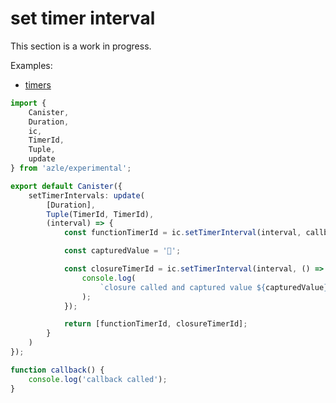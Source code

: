 # set timer interval

This section is a work in progress.

Examples:

- [timers](https://github.com/demergent-labs/azle/tree/main/examples/timers)

```typescript
import {
    Canister,
    Duration,
    ic,
    TimerId,
    Tuple,
    update
} from 'azle/experimental';

export default Canister({
    setTimerIntervals: update(
        [Duration],
        Tuple(TimerId, TimerId),
        (interval) => {
            const functionTimerId = ic.setTimerInterval(interval, callback);

            const capturedValue = '🚩';

            const closureTimerId = ic.setTimerInterval(interval, () => {
                console.log(
                    `closure called and captured value ${capturedValue}`
                );
            });

            return [functionTimerId, closureTimerId];
        }
    )
});

function callback() {
    console.log('callback called');
}
```
